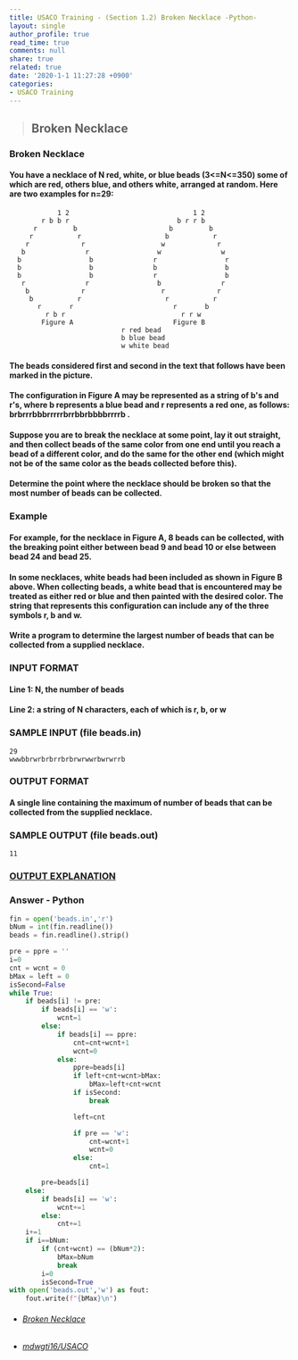```yaml
---
title: USACO Training - (Section 1.2) Broken Necklace -Python-
layout: single
author_profile: true
read_time: true
comments: null
share: true
related: true
date: '2020-1-1 11:27:28 +0900'
categories:
- USACO Training
---
```


> ## Broken Necklace

### Broken Necklace
#### You have a necklace of N red, white, or blue beads (3<=N<=350) some of which are red, others blue, and others white, arranged at random. Here are two examples for n=29:

                1 2                               1 2
            r b b r                           b r r b
          r         b                       b         b
         r           r                     b           r
        r             r                   w             r
       b               r                 w               w
      b                 b               r                 r
      b                 b               b                 b
      b                 b               r                 b
       r               r                 b               r
        b             r                   r             r
         b           r                     r           r
           r       r                         r       b
             r b r                             r r w
            Figure A                         Figure B
								r red bead
								b blue bead
								w white bead

#### The beads considered first and second in the text that follows have been marked in the picture.

#### The configuration in Figure A may be represented as a string of b's and r's, where b represents a blue bead and r represents a red one, as follows: brbrrrbbbrrrrrbrrbbrbbbbrrrrb .

#### Suppose you are to break the necklace at some point, lay it out straight, and then collect beads of the same color from one end until you reach a bead of a different color, and do the same for the other end (which might not be of the same color as the beads collected before this).

#### Determine the point where the necklace should be broken so that the most number of beads can be collected.

### Example

#### For example, for the necklace in Figure A, 8 beads can be collected, with the breaking point either between bead 9 and bead 10 or else between bead 24 and bead 25.

#### In some necklaces, white beads had been included as shown in Figure B above. When collecting beads, a white bead that is encountered may be treated as either red or blue and then painted with the desired color. The string that represents this configuration can include any of the three symbols r, b and w.

#### Write a program to determine the largest number of beads that can be collected from a supplied necklace.

### INPUT FORMAT
#### Line 1:	N, the number of beads
#### Line 2:	a string of N characters, each of which is r, b, or w

### SAMPLE INPUT (file beads.in)
	29
	wwwbbrwrbrbrrbrbrwrwwrbwrwrrb
	
### OUTPUT FORMAT
#### A single line containing the maximum of number of beads that can be collected from the supplied necklace.

### SAMPLE OUTPUT (file beads.out)
	11

### [OUTPUT EXPLANATION](https://train.usaco.org/usacoprob2?a=miQqOSmwjhm&S=beads)

### Answer - Python
```python
fin = open('beads.in','r')
bNum = int(fin.readline())
beads = fin.readline().strip()

pre = ppre = ''
i=0
cnt = wcnt = 0
bMax = left = 0
isSecond=False
while True:
	if beads[i] != pre:
		if beads[i] == 'w':
			wcnt=1
		else:
			if beads[i] == ppre:
				cnt=cnt+wcnt+1
				wcnt=0
			else:
				ppre=beads[i]
				if left+cnt+wcnt>bMax:
					bMax=left+cnt+wcnt
				if isSecond:
					break

				left=cnt

				if pre == 'w':
					cnt=wcnt+1
					wcnt=0
				else:
					cnt=1

		pre=beads[i]
	else:           
		if beads[i] == 'w':
			wcnt+=1
		else:
			cnt+=1
	i+=1   
	if i==bNum:
		if (cnt+wcnt) == (bNum*2):
			bMax=bNum
			break
		i=0
		isSecond=True
with open('beads.out','w') as fout:
	fout.write(f"{bMax}\n")
```

* ###### [Broken Necklace]
* ###### [mdwgti16/USACO]

[mdwgti16/USACO]: https://github.com/mdwgti16/USACO/tree/master/USACO/Chapter%201/Section%201.2
[Broken Necklace]: https://train.usaco.org/usacoprob2?a=miQqOSmwjhm&S=beads